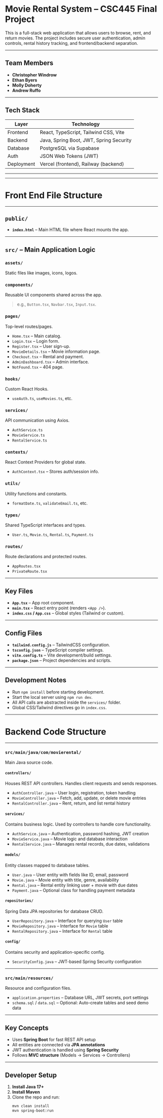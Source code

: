 #  Movie Rental System – CSC445 Final Project

This is a full-stack web application that allows users to browse, rent, and return movies. The project includes secure user authentication, admin controls, rental history tracking, and frontend/backend separation.

---

##  Team Members

- **Christopher Windrow**
- **Ethan Byers**
- **Molly Doherty**
- **Andrew Ruffo**

---

##  Tech Stack

| Layer       | Technology          |
|-------------|---------------------|
| Frontend    | React, TypeScript, Tailwind CSS, Vite |
| Backend     | Java, Spring Boot, JWT, Spring Security |
| Database    | PostgreSQL via Supabase |
| Auth        | JSON Web Tokens (JWT) |
| Deployment  | Vercel (frontend), Railway (backend) |

---

---
# Front End File Structure

---

##  `public/`

- **`index.html`** – Main HTML file where React mounts the app.

---

##  `src/` – Main Application Logic

###  `assets/`
Static files like images, icons, logos.

###  `components/`
Reusable UI components shared across the app.
> e.g., `Button.tsx`, `Navbar.tsx`, `Input.tsx`.

###  `pages/`
Top-level routes/pages.
- `Home.tsx` – Main catalog.
- `Login.tsx` – Login form.
- `Register.tsx` – User sign-up.
- `MovieDetails.tsx` – Movie information page.
- `Checkout.tsx` – Rental and payment.
- `AdminDashboard.tsx` – Admin interface.
- `NotFound.tsx` – 404 page.

###  `hooks/`
Custom React Hooks.
- `useAuth.ts`, `useMovies.ts`, etc.

###  `services/`
API communication using Axios.
- `AuthService.ts`
- `MovieService.ts`
- `RentalService.ts`

###  `contexts/`
React Context Providers for global state.
- `AuthContext.tsx` – Stores auth/session info.

###  `utils/`
Utility functions and constants.
- `formatDate.ts`, `validateEmail.ts`, etc.

###  `types/`
Shared TypeScript interfaces and types.
- `User.ts`, `Movie.ts`, `Rental.ts`, `Payment.ts`

###  `routes/`
Route declarations and protected routes.
- `AppRoutes.tsx`
- `PrivateRoute.tsx`

---

##  Key Files

- **`App.tsx`** – App root component.
- **`main.tsx`** – React entry point (renders `<App />`).
- **`index.css` / `App.css`** – Global styles (Tailwind or custom).

---

##  Config Files

- **`tailwind.config.js`** – TailwindCSS configuration.
- **`tsconfig.json`** – TypeScript compiler settings.
- **`vite.config.ts`** – Vite development/build settings.
- **`package.json`** – Project dependencies and scripts.

---

##  Development Notes

- Run `npm install` before starting development.
- Start the local server using `npm run dev`.
- All API calls are abstracted inside the `services/` folder.
- Global CSS/Tailwind directives go in `index.css`.

---
# Backend Code Structure


---

### `src/main/java/com/movierental/`
Main Java source code.

#### `controllers/`
Houses REST API controllers. Handles client requests and sends responses.

- `AuthController.java` – User login, registration, token handling
- `MovieController.java` – Fetch, add, update, or delete movie entries
- `RentalController.java` – Rent, return, and list rental history

#### `services/`
Contains business logic. Used by controllers to handle core functionality.

- `AuthService.java` – Authentication, password hashing, JWT creation
- `MovieService.java` – Movie logic and database interaction
- `RentalService.java` – Manages rental records, due dates, validations

#### `models/`
Entity classes mapped to database tables.

- `User.java` – User entity with fields like ID, email, password
- `Movie.java` – Movie entity with title, genre, availability
- `Rental.java` – Rental entity linking user + movie with due dates
- `Payment.java` – Optional class for handling payment metadata

#### `repositories/`
Spring Data JPA repositories for database CRUD.

- `UserRepository.java` – Interface for querying `User` table
- `MovieRepository.java` – Interface for `Movie` table
- `RentalRepository.java` – Interface for `Rental` table

#### `config/`
Contains security and application-specific config.

- `SecurityConfig.java` – JWT-based Spring Security configuration

---

### `src/main/resources/`
Resource and configuration files.

- `application.properties` – Database URL, JWT secrets, port settings
- `schema.sql` / `data.sql` – Optional: Auto-create tables and seed demo data

---

##  Key Concepts

- Uses **Spring Boot** for fast REST API setup
- All entities are connected via **JPA annotations**
- JWT authentication is handled using **Spring Security**
- Follows **MVC structure** (Models → Services → Controllers)

---

##  Developer Setup

1. **Install Java 17+**
2. **Install Maven**
3. Clone the repo and run:
   ```bash
   mvn clean install
   mvn spring-boot:run

